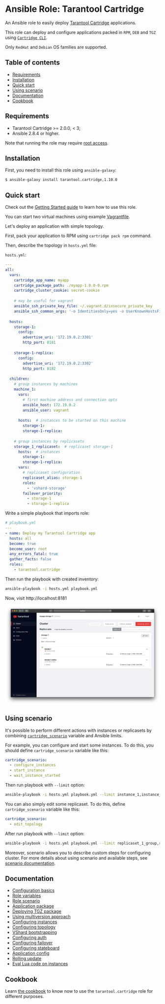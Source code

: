 # Ansible Role: Tarantool Cartridge

An Ansible role to easily deploy
[Tarantool Cartridge](https://github.com/tarantool/cartridge) applications.

This role can deploy and configure applications packed in `RPM`, `DEB` and `TGZ` using
[`Cartridge CLI`](https://github.com/tarantool/cartridge-cli).

Only `RedHat` and `Debian` OS families are supported.

## Table of contents

* [Requirements](#requirements)
* [Installation](#installation)
* [Quick start](#quick-start)
* [Using scenario](#using-scenario)
* [Documentation](#documentation)
* [Cookbook](#cookbook)

## Requirements

* Tarantool Cartridge >= 2.0.0, < 3;
* Ansible 2.8.4 or higher.

Note that running the role may require
[root access](https://docs.ansible.com/ansible/2.4/become.html).

## Installation

First, you need to install this role using `ansible-galaxy`:

```bash
$ ansible-galaxy install tarantool.cartridge,1.10.0
```

## Quick start

Check out the [Getting Started guide](/cookbook/getting-started)
to learn how to use this role.

You can start two virtual machines using example
[Vagrantfile](/doc/files/Vagrantfile).

Let's deploy an application with simple topology.

First, pack your application to RPM using `cartridge pack rpm` command.

Then, describe the topology in `hosts.yml` file:

`hosts.yml`:

```yaml
---
all:
  vars:
    cartridge_app_name: myapp
    cartridge_package_path: ./myapp-1.0.0-0.rpm
    cartridge_cluster_cookie: secret-cookie

    # may be useful for vagrant
    ansible_ssh_private_key_file: ~/.vagrant.d/insecure_private_key
    ansible_ssh_common_args: '-o IdentitiesOnly=yes -o UserKnownHostsFile=/dev/null -o StrictHostKeyChecking=no'

  hosts:
    storage-1:
      config:
        advertise_uri: '172.19.0.2:3301'
        http_port: 8181

    storage-1-replica:
      config:
        advertise_uri: '172.19.0.2:3302'
        http_port: 8182

  children:
    # group instances by machines
    machine_1:
      vars:
        # first machine address and connection opts
        ansible_host: 172.19.0.2
        ansible_user: vagrant

      hosts:  # instances to be started on this machine
        storage-1:
        storage-1-replica:

    # group instances by replicasets
    storage_1_replicaset:  # replicaset storage-1
      hosts:  # instances
        storage-1:
        storage-1-replica:
      vars:
        # replicaset configuration
        replicaset_alias: storage-1
        roles:
          - 'vshard-storage'
        failover_priority:
          - storage-1
          - storage-1-replica
```

Write a simple playbook that imports role:

```yaml
# playbook.yml
---
- name: Deploy my Tarantool Cartridge app
  hosts: all
  become: true
  become_user: root
  any_errors_fatal: true
  gather_facts: false
  roles:
    - tarantool.cartridge
```

Then run the playbook with created inventory:

```bash
ansible-playbook -i hosts.yml playbook.yml
```

Now, visit http://localhost:8181

![image](/doc/images/quck-start.png)

## Using scenario

It's possible to perform different actions with instances or replicasets
by combining [`cartridge_scenario`](/doc/scenario.md) variable and Ansible limits.

For example, you can configure and start some instances.
To do this, you should define `cartridge_scenario` variable like this:

```yaml
cartridge_scenario:
  - configure_instances
  - start_instance
  - wait_instance_started
```

Then run playbook with `--limit` option:

```bash
ansible-playbook -i hosts.yml playbook.yml --limit instance_1,instance_2
```

You can also simply edit some replicaset.
To do this, define `cartridge_scenario` variable like this:

```yaml
cartridge_scenario:
  - edit_topology
```

After run playbook with `--limit` option:

```bash
ansible-playbook -i hosts.yml playbook.yml --limit replicaset_1_group,replicaset_2_group
```

Moreover, scenario allows you to describe custom steps for configuring cluster.
For more details about using scenario and available steps, see
[scenario documentation](doc/scenario.md).

## Documentation

* [Configuration basics](/doc/configuration-basics.md)
* [Role variables](/doc/variables.md)
* [Role scenario](/doc/scenario.md)
* [Application package](/doc/package.md)
* [Deploying TGZ package](/doc/tgz.md)
* [Using multiversion approach](/doc/multiversion.md)
* [Configuring instances](/doc/instances.md)
* [Configuring topology](/doc/topology.md)
* [VShard bootstrapping](/doc/vshard_bootstrapping.md)
* [Configuring auth](/doc/auth.md)
* [Configuring failover](/doc/failover.md)
* [Configuring stateboard](/doc/stateboard.md)
* [Application config](/doc/app_config.md)
* [Rolling update](/doc/rolling_update.md)
* [Eval Lua code on instances](/doc/eval.md)

## Cookbook

Learn [the cookbook](/cookbook/README.md) to know now to use the
`tarantool.cartridge` role for different purposes.
